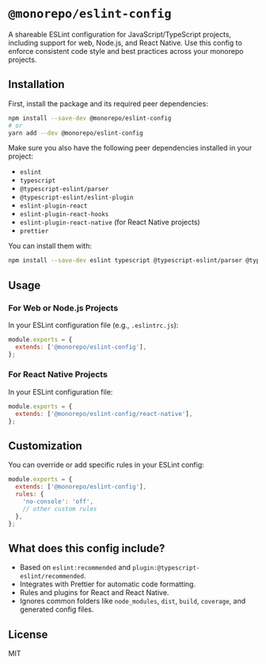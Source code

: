 # `@monorepo/eslint-config`

A shareable ESLint configuration for JavaScript/TypeScript projects, including support for web, Node.js, and React Native. Use this config to enforce consistent code style and best practices across your monorepo projects.

## Installation

First, install the package and its required peer dependencies:

```bash
npm install --save-dev @monorepo/eslint-config
# or
yarn add --dev @monorepo/eslint-config
```

Make sure you also have the following peer dependencies installed in your project:

- `eslint`
- `typescript`
- `@typescript-eslint/parser`
- `@typescript-eslint/eslint-plugin`
- `eslint-plugin-react`
- `eslint-plugin-react-hooks`
- `eslint-plugin-react-native` (for React Native projects)
- `prettier`

You can install them with:

```bash
npm install --save-dev eslint typescript @typescript-eslint/parser @typescript-eslint/eslint-plugin eslint-plugin-react eslint-plugin-react-hooks eslint-plugin-react-native prettier
```

## Usage

### For Web or Node.js Projects

In your ESLint configuration file (e.g., `.eslintrc.js`):

```js
module.exports = {
  extends: ['@monorepo/eslint-config'],
};
```

### For React Native Projects

In your ESLint configuration file:

```js
module.exports = {
  extends: ['@monorepo/eslint-config/react-native'],
};
```

## Customization

You can override or add specific rules in your ESLint config:

```js
module.exports = {
  extends: ['@monorepo/eslint-config'],
  rules: {
    'no-console': 'off',
    // other custom rules
  },
};
```

## What does this config include?

- Based on `eslint:recommended` and `plugin:@typescript-eslint/recommended`.
- Integrates with Prettier for automatic code formatting.
- Rules and plugins for React and React Native.
- Ignores common folders like `node_modules`, `dist`, `build`, `coverage`, and generated config files.

## License

MIT

